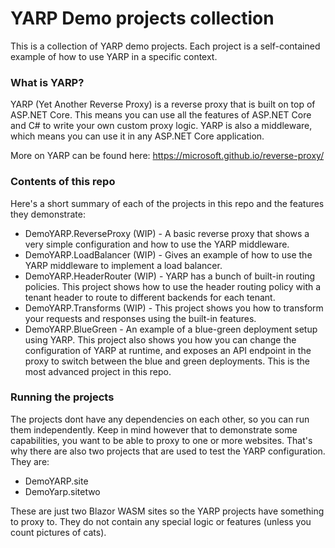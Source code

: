 # YARP Demo projects collection

This is a collection of YARP demo projects. Each project is a self-contained example of how to use YARP in a specific
context.

### What is YARP?

YARP (Yet Another Reverse Proxy) is a reverse proxy that is built on top of ASP.NET Core. This means you can use all the
features of ASP.NET Core and C# to write your own custom proxy logic. YARP is also a middleware, which means you can use
it in any ASP.NET Core application.

More on YARP can be found here: https://microsoft.github.io/reverse-proxy/

### Contents of this repo

Here's a short summary of each of the projects in this repo and the features they demonstrate:

* DemoYARP.ReverseProxy (WIP) - A basic reverse proxy that shows a very simple configuration and how to use the YARP
  middleware.
* DemoYARP.LoadBalancer (WIP) - Gives an example of how to use the YARP middleware to implement a load balancer.
* DemoYARP.HeaderRouter (WIP) - YARP has a bunch of built-in routing policies. This project shows how to use the header
  routing policy
  with a tenant header to route to different backends for each tenant.
* DemoYARP.Transforms (WIP) - This project shows you how to transform your requests and responses using the built-in features.
* DemoYARP.BlueGreen - An example of a blue-green deployment setup using YARP. This project also shows you
  how you can
  change the
  configuration of YARP at runtime, and exposes an API endpoint in the proxy to switch between the blue and green
  deployments. This is the most advanced project in this repo.

### Running the projects

The projects dont have any dependencies on each other, so you can run them independently. Keep in mind however that to
demonstrate some capabilities, you want to be able to proxy to one or more websites. That's why there are also two
projects
that are used to test the YARP configuration. They are:

* DemoYARP.site
* DemoYarp.sitetwo

These are just two Blazor WASM sites so the YARP projects have something to proxy to. They do not contain any special
logic or features (unless you count pictures of cats).




